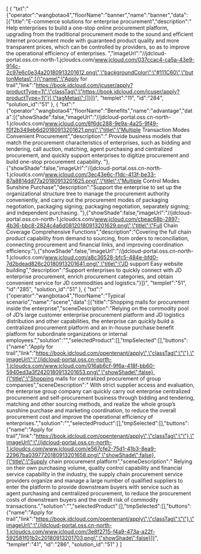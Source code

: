 [
	{
		"txt":"{\"operator\":\"wangbotao4\",\"floorName\":\"banner\",\"name\":\"banner\",\"data\":[{\"title\":\"E-commerce solutions for enterprise procurement\",\"description\":\" Help enterprises to build a one-stop online procurement platform, upgrading from the traditional procurement mode to the sound and efficient Internet procurement mode with guaranteed product quality and more transparent prices, which can be controlled by providers, so as to improve the operational efficiency of enterprises. \",\"imageUrl\":\"//jdcloud-portal.oss.cn-north-1.jcloudcs.com/www.jcloud.com/037ccac4-ca5a-43e9-914c-2c97e6c0e34a20180913201612.png\",\"backgroundColor\":\"#111C60\",\"buttonMetas\":[{\"name\":\"Apply for trail\",\"link\":\"https://book.jdcloud.com/jcuser/apply?productType=1\",\"classTag\":\"https://book.jdcloud.com/jcuser/apply?productType=1\"}],\"tagMetas\":[]}]}",
		"templet":"11",
		"id":"284",
		"solution_id":"51"
	},
	{
		"txt":"{\"operator\":\"wangbotao4\",\"floorName\":\"Benefits\",\"name\":\"advantage\",\"data\":[{\"showShade\":false,\"imageUrl\":\"//jdcloud-portal.oss.cn-north-1.jcloudcs.com/www.jcloud.com/6f6dc288-9e9a-4a25-9f49-f0f2b349eb6d20180913201621.png\",\"title\":\"Multiple Transaction Modes  Convenient Procurement\",\"description\":\" Provide business models that match the procurement characteristics of enterprises, such as bidding and tendering, call auction, matching, agent purchasing and centralized procurement, and quickly support enterprises to digitize procurement and build one-stop procurement capability. \"},{\"showShade\":false,\"imageUrl\":\"//jdcloud-portal.oss.cn-north-1.jcloudcs.com/www.jcloud.com/3ec43e6c-f1dc-413f-be33-87a8814dd77a20180913201625.png\",\"title\":\"Multiple Control Modes  Sunshine Purchase\",\"description\":\"Support the enterprise to set up the organizational structure tree to manage the procurement authority conveniently, and carry out the procurement modes of packaging negotiation, packaging signing; packaging negotiation, separately signing; and independent purchasing. \"},{\"showShade\":false,\"imageUrl\":\"//jdcloud-portal.oss.cn-north-1.jcloudcs.com/www.jcloud.com/cbeac68b-2897-4b36-bbc8-2824c4a6d08120180913201629.png\",\"title\":\"Full Chain Coverage  Comprehensive Functions\",\"description\":\"Covering the full chain product capability from demand to sourcing, from orders to reconciliation, connecting procurement and financial links, and improving coordination efficiency.\"},{\"showShade\":false,\"imageUrl\":\"//jdcloud-portal.oss.cn-north-1.jcloudcs.com/www.jcloud.com/a8c36528-bfc5-484e-bfd0-7d2bdead826c20180913201641.png\",\"title\":\"JD support  Easy website building\",\"description\":\"Support enterprises to quickly connect with JD enterprise procurement, enrich procurement categories, and obtain convenient service for JD commodities and logistics.\"}]}",
		"templet":"51",
		"id":"285",
		"solution_id":"51"
	},
	{
		"txt":"{\"operator\":\"wangbotao4\",\"floorName\":\"Typical scenario\",\"name\":\"scene\",\"data\":[{\"title\":\"Shopping malls for procurement inside the enterprise\",\"sceneDescription\":\"Relying on the commodity pool of JD’s large customer enterprise procurement platform and JD logistics distribution and other capabilities, the enterprise can quickly build a centralized procurement platform and an in-house purchase benefit platform for subordinate organizations or internal employees.\",\"solution\":\"\",\"selectedProduct\":[],\"tmpSelected\":[],\"buttons\":{\"name\":\"Apply for trail\",\"link\":\"https://book.jdcloud.com/opentenant/apply\",\"classTag\":\"\"},\"imageUrl\":\"//jdcloud-portal.oss.cn-north-1.jcloudcs.com/www.jcloud.com/016ab6cf-9f6a-418f-bb60-5940ed3a3f2420180913201653.png\",\"showShade\":false},{\"title\":\"Shopping malls for centralized procurement of group companies\",\"sceneDescription\":\" With strict supplier access and evaluation, the enterprise group company can quickly carry out enterprise centralized procurement and self-procurement business through bidding and tendering, matching and other sourcing methods, and realize the whole group’s sunshine purchase and marketing coordination, to reduce the overall procurement cost and improve the operational efficiency of enterprises.\",\"solution\":\"\",\"selectedProduct\":[],\"tmpSelected\":[],\"buttons\":{\"name\":\"Apply for trail\",\"link\":\"https://book.jdcloud.com/opentenant/apply\",\"classTag\":\"\"},\"imageUrl\":\"//jdcloud-portal.oss.cn-north-1.jcloudcs.com/www.jcloud.com/e567cfe2-75d1-41b3-8ea9-22967ba0397720180913201658.png\",\"showShade\":false},{\"title\":\"Supply chain procurement platform\",\"sceneDescription\":\" Relying on their own purchasing volume, quality control capability and financial service capability in the industry, the supply chain procurement service providers organize and manage a large number of qualified suppliers to enter the platform to provide downstream buyers with service such as agent purchasing and centralized procurement, to reduce the procurement costs of downstream buyers and the credit risk of commodity transactions.\",\"solution\":\"\",\"selectedProduct\":[],\"tmpSelected\":[],\"buttons\":{\"name\":\"Apply for trail\",\"link\":\"https://book.jdcloud.com/opentenant/apply\",\"classTag\":\"\"},\"imageUrl\":\"//jdcloud-portal.oss.cn-north-1.jcloudcs.com/www.jcloud.com/3e8f2715-f4a9-473a-a22f-592581f01b2c20180913201703.png\",\"showShade\":false}]}",
		"templet":"41",
		"id":"286",
		"solution_id":"51"
	}
]